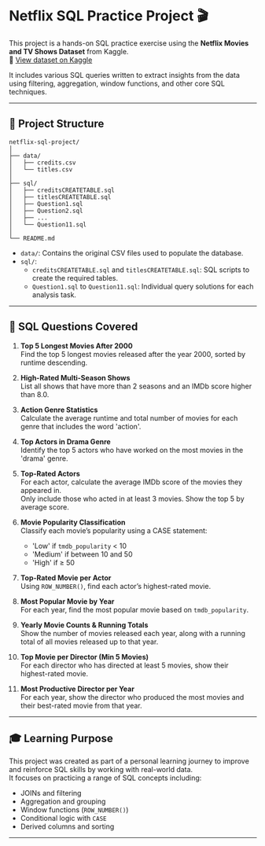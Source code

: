 
# Netflix SQL Practice Project 🎬

This project is a hands-on SQL practice exercise using the **Netflix Movies and TV Shows Dataset** from Kaggle.  
🔗 [View dataset on Kaggle]([https://www.kaggle.com/datasets/...](https://www.kaggle.com/datasets/victorsoeiro/netflix-tv-shows-and-movies/data))

It includes various SQL queries written to extract insights from the data using filtering, aggregation, window functions, and other core SQL techniques.

---

## 📁 Project Structure

```
netflix-sql-project/
│
├── data/
│   ├── credits.csv
│   └── titles.csv
│
├── sql/
│   ├── creditsCREATETABLE.sql
│   ├── titlesCREATETABLE.sql
│   ├── Question1.sql
│   ├── Question2.sql
│   ├── ...
│   └── Question11.sql
│
└── README.md
```

- `data/`: Contains the original CSV files used to populate the database.
- `sql/`:
  - `creditsCREATETABLE.sql` and `titlesCREATETABLE.sql`: SQL scripts to create the required tables.
  - `Question1.sql` to `Question11.sql`: Individual query solutions for each analysis task.

---

## 🧠 SQL Questions Covered

1. **Top 5 Longest Movies After 2000**  
   Find the top 5 longest movies released after the year 2000, sorted by runtime descending.

2. **High-Rated Multi-Season Shows**  
   List all shows that have more than 2 seasons and an IMDb score higher than 8.0.

3. **Action Genre Statistics**  
   Calculate the average runtime and total number of movies for each genre that includes the word 'action'.

4. **Top Actors in Drama Genre**  
   Identify the top 5 actors who have worked on the most movies in the 'drama' genre.

5. **Top-Rated Actors**  
   For each actor, calculate the average IMDb score of the movies they appeared in.  
   Only include those who acted in at least 3 movies. Show the top 5 by average score.

6. **Movie Popularity Classification**  
   Classify each movie’s popularity using a CASE statement:
   - 'Low' if `tmdb_popularity` < 10  
   - 'Medium' if between 10 and 50  
   - 'High' if ≥ 50

7. **Top-Rated Movie per Actor**  
   Using `ROW_NUMBER()`, find each actor’s highest-rated movie.

8. **Most Popular Movie by Year**  
   For each year, find the most popular movie based on `tmdb_popularity`.

9. **Yearly Movie Counts & Running Totals**  
   Show the number of movies released each year, along with a running total of all movies released up to that year.

10. **Top Movie per Director (Min 5 Movies)**  
    For each director who has directed at least 5 movies, show their highest-rated movie.

11. **Most Productive Director per Year**  
    For each year, show the director who produced the most movies and their best-rated movie from that year.

---

## 🎓 Learning Purpose

This project was created as part of a personal learning journey to improve and reinforce SQL skills by working with real-world data.  
It focuses on practicing a range of SQL concepts including:

- JOINs and filtering  
- Aggregation and grouping  
- Window functions (`ROW_NUMBER()`)  
- Conditional logic with `CASE`  
- Derived columns and sorting  

---

